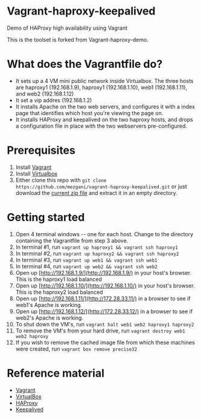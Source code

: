 Vagrant-haproxy-keepalived
====================

Demo of HAProxy high availability using Vagrant

This is the toolset is forked from Vagrant-haproxy-demo.

# What does the Vagrantfile do?
* It sets up a 4 VM mini public network inside Virtualbox.  The three hosts are haproxy1 (192.168.1.9), haproxy1 (192.168.1.10), web1 (192.168.1.11), and web2 (192.168.1.12)
* It set a vip addres (192.168.1.2)
* It installs Apache on the two web servers, and configures it with a index page that identifies which host you're viewing the page on.
* It installs HAProxy and keepalived on the two haproxy hosts, and drops a configuration file in place with the two webservers pre-configured.

# Prerequisites
1.  Install [Vagrant](http://www.vagrantup.com/downloads.html)
2.  Install [Virtualbox](https://www.virtualbox.org/wiki/Downloads)
3.  Either clone this repo with ``` git clone https://github.com/mezgani/vagrant-haproxy-keepalived.git ``` or just download the [current zip file](https://github.com/mezgani/vagrant-haproxy-keepalived/archive/master.zip) and extract it in an empty directory.

# Getting started
1.  Open 4 terminal windows -- one for each host.  Change to the directory containing the Vagrantfile from step 3 above.
2.  In terminal #1, run ``` vagrant up haproxy1 && vagrant ssh haproxy1 ```
3.  In terminal #2, run ``` vagrant up haproxy2 && vagrant ssh haproxy2 ```
4.  In terminal #3, run ``` vagrant up web1 && vagrant ssh web1 ```
5.  In terminal #4, run ``` vagrant up web2 && vagrant ssh web2 ```
6.  Open up [http://192.168.1.9/](http://192.168.1.9/) in your host's browser.  This is the haproxy1 load balanced 
7.  Open up [http://192.168.1.10/](http://192.168.1.10/) in your host's browser.  This is the haproxy2 load balanced 
8.  Open up [http://192.168.1.11/](http://172.28.33.11/) in a browser to see if web1's Apache is working.
9.  Open up [http://192.168.1.12/](http://172.28.33.12/) in a browser to see if web2's Apache is working.
10.  To shut down the VM's, run ``` vagrant halt web1 web2 haproxy1 haproxy2 ```
11.  To remove the VM's from your hard drive, run ``` vagrant destroy web1 web2 haproxy ```
12.  If you wish to remove the cached image file from which these machines were created, run ``` vagrant box remove precise32 ```

# Reference material
* [Vagrant](http://vagrantup.com)
* [VirtualBox](http://www.virtualbox.org)
* [HAProxy](http://haproxy.1wt.eu/)
* [Keepalived](http://www.keepalived.org/)

